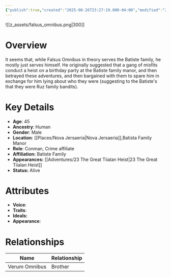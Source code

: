 ```yaml
---
{"publish":true,"created":"2025-08-26T23:27:19.000-04:00","modified":"2025-10-17T10:24:52.536-04:00","published":"2025-10-17T10:24:52.536-04:00","cssclasses":"","Age":"45","Ancestry":["Human"],"Gender":"Male","Location":["[[Nova Jersaeria]]","Batista Family Manor"],"Role":"Conman, Crime affiliate","Affiliation":"Batiste Family","Appearances":["[[23 The Great Tiialan Heist]]"],"Status":"Alive"}
---
```


![[z_assets/falsus_omnibus.png|300]]

# Overview
It seems that, while Falsus Omnibus in theory serves the Batiste family, he mostly just serves himself. He originally suggested that a gang of misfits conduct a heist on a birthday party at the Batiste family manor, and then betrayed these adventures, and then bargained with them to spare him in exchange for him lying about who they were (suggesting to the Batiste's that they were Ruz family bandits). 

# Key Details
- **Age**: 45
- **Ancestry**: Human
- **Gender**: Male
- **Location**: [[Places/Nova Jersaeria\|Nova Jersaeria]],Batista Family Manor
- **Role**: Conman, Crime affiliate
- **Affiliation:** Batiste Family
- **Appearances:** [[Adventures/23 The Great Tiialan Heist\|23 The Great Tiialan Heist]]
- **Status:** Alive

# Attributes
- **Voice**: 
- **Traits**: 
- **Ideals:** 
- **Appearance**: 

# Relationships

| Name          | Relationship |
| ------------- | ------------ |
| Verum Omnibus | Brother      |

